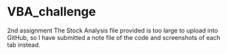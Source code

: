 # VBA_challenge
2nd assignment
The Stock Analysis file provided is too large to upload into GitHub, so I have submitted a note file of the code and screenshots of each tab instead.  
